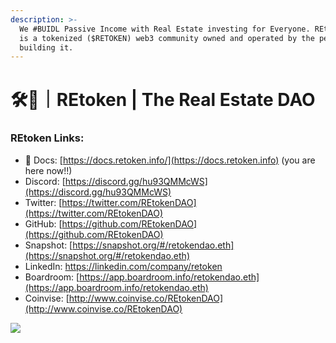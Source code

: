 ```yaml
---
description: >-
  We #BUIDL Passive Income with Real Estate investing for Everyone. REtoken DAO
  is a tokenized ($RETOKEN) web3 community owned and operated by the people
  building it.
---
```


# 🛠🏡｜REtoken | The Real Estate DAO

### REtoken Links:

* :notebook: Docs: [https://docs.retoken.info/](https://docs.retoken.info) (you are here now!!)
* Discord: [https://discord.gg/hu93QMMcWS](https://discord.gg/hu93QMMcWS)
* Twitter: [https://twitter.com/REtokenDAO](https://twitter.com/REtokenDAO)
* GitHub: [https://github.com/REtokenDAO](https://github.com/REtokenDAO)
* Snapshot: [https://snapshot.org/#/retokendao.eth](https://snapshot.org/#/retokendao.eth)
* LinkedIn: https://linkedin.com/company/retoken
* Boardroom: [https://app.boardroom.info/retokendao.eth](https://app.boardroom.info/retokendao.eth)
* Coinvise: [http://www.coinvise.co/REtokenDAO](http://www.coinvise.co/REtokenDAO)

![](.gitbook/assets/logo\_REtoken.png)
